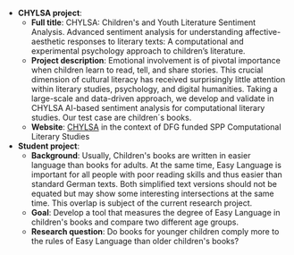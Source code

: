 - **CHYLSA project**:
  - **Full title**: CHYLSA: Children's and Youth Literature Sentiment Analysis. Advanced sentiment analysis for understanding affective-aesthetic responses to literary texts: A computational and experimental psychology approach to children’s literature.
  - **Project description**: Emotional involvement is of pivotal importance when children learn to read, tell, and share stories. This crucial dimension of cultural literacy has received surprisingly little attention within literary studies, psychology, and digital humanities. Taking a large-scale and data-driven approach, we develop and validate in CHYLSA AI-based sentiment analysis for computational literary studies. Our test case are children´s books.
  - **Website**: [CHYLSA](https://dfg-spp-cls.github.io/projects_en/2020/01/24/TP-CHYLSA/) in the context of DFG funded SPP Computational Literary Studies
- **Student project**:
  - **Background**: Usually, Children's books are written in easier language than books for adults. At the same time, Easy Language is important for all people with poor reading skills and thus easier than standard German texts. Both simplified text versions should not be equated but may show some interesting intersections at the same time. This overlap is subject of the current research project.
  - **Goal**: Develop a tool that measures the degree of Easy Language in children's books and compare two different age groups.
  - **Research question**: Do books for younger children comply more to the rules of Easy Language than older children's books?
